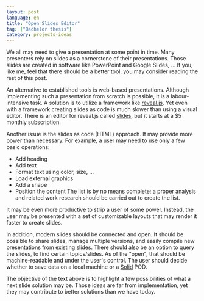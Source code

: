 ```yaml
---
layout: post
language: en
title: "Open Slides Editor"
tag: ["Bachelor thesis"]
category: projects-ideas
---
```


We all may need to give a presentation at some point in time.
Many presenters rely on slides as a cornerstone of their presentations.
Those slides are created in software like PowerPoint and Google Slides, ...
If you, like me, feel that there should be a better tool, you may consider reading the rest of this post.

<!-- more -->

An alternative to established tools is web-based presentations.
Although implementing such a presentation from scratch is possible, it is a labour-intensive task.
A solution is to utilize a framework like [reveal.js][revealjs].
Yet even with a framework creating slides as code is much slower than using a visual editor.
There is an editor for reveal.js called [slides][slides], but it starts at a $5 monthly subscription. 

Another issue is the slides as code (HTML) approach. 
It may provide more power than necessary.
For example, a user may need to use only a few basic operations:
* Add heading
* Add text 
* Format text using color, size, ...
* Load external graphics 
* Add a shape
* Position the content
The list is by no means complete; a proper analysis and related work research should be carried out to create the list.

It may be even more productive to strip a user of some power.
Instead, the user may be presented with a set of customizable layouts that may render it faster to create slides.

In addition, modern slides should be connected and open.
It should be possible to share slides, manage multiple versions, and easily compile new presentations from existing slides.
There should also be an option to query the slides, to find certain topics/slides.
As of the "open", that should be machine-readable and under the user's control.
The user should decide whether to save data on a local machine or a [Solid][Solid] POD.

The objective of the text above is to highlight a few possibilities of what a next slide solution may be.
Those ideas are far from implementation, yet they may contribute to better solutions than we have today.

[revealjs]: <https://revealjs.com/>
[slides]: <https://slides.com/>
[Solid]: <https://solidproject.org/>
